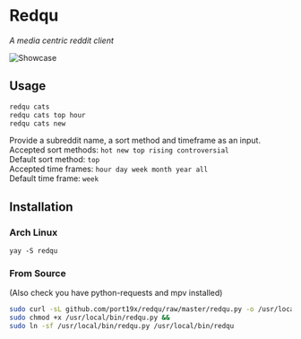 # Redqu

*A media centric reddit client*

![Showcase](https://user-images.githubusercontent.com/82055622/209588571-310b3e87-a39f-4baf-b2bd-7a9348dccd44.png)

## Usage

```sh
redqu cats
redqu cats top hour
redqu cats new
```

Provide a subreddit name, a sort method and timeframe as an input. \
Accepted sort methods: `hot new top rising controversial` \
Default sort method: `top` \
Accepted time frames: `hour day week month year all` \
Default time frame: `week`

## Installation

### Arch Linux

```
yay -S redqu
```

### From Source

(Also check you have python-requests and mpv installed)

```sh
sudo curl -sL github.com/port19x/redqu/raw/master/redqu.py -o /usr/local/bin/redqu.py &&
sudo chmod +x /usr/local/bin/redqu.py &&
sudo ln -sf /usr/local/bin/redqu.py /usr/local/bin/redqu
```
